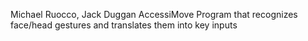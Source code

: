 Michael Ruocco, Jack Duggan
AccessiMove
Program that recognizes face/head gestures and translates them into key inputs
